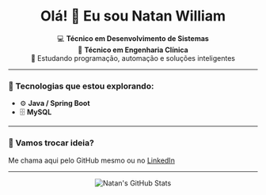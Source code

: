 <h1 align="center">Olá! 👋 Eu sou Natan William</h1>

<p align="center">
💻 <strong>Técnico em Desenvolvimento de Sistemas</strong> <br>
🔧 <strong>Técnico em Engenharia Clínica</strong> <br>
🧠 Estudando programação, automação e soluções inteligentes
</p>

---

### 🚀 Tecnologias que estou explorando:
  
- ⚙️ **Java / Spring Boot**  
- 🗄️ **MySQL**  

---

### 💬 Vamos trocar ideia?

Me chama aqui pelo GitHub mesmo ou no [LinkedIn]([https://www.linkedin.com/](https://www.linkedin.com/in/natan-tech/))

---

<p align="center">
  <img src="https://github-readme-stats.vercel.app/api?username=natanwss&show_icons=true&theme=tokyonight" alt="Natan's GitHub Stats" />
</p>
